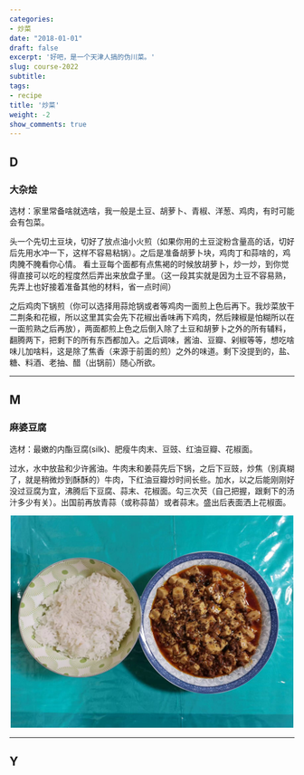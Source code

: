 ```yaml
---
categories:
- 炒菜
date: "2018-01-01"
draft: false
excerpt: '好吧，是一个天津人搞的伪川菜。'
slug: course-2022
subtitle: 
tags:
- recipe
title: '炒菜'
weight: -2
show_comments: true
---
```

## D

### 大杂烩  

选材：家里常备啥就选啥，我一般是土豆、胡萝卜、青椒、洋葱、鸡肉，有时可能会有包菜。

头一个先切土豆块，切好了放点油小火煎（如果你用的土豆淀粉含量高的话，切好后先用水冲一下，这样不容易粘锅）。之后是准备胡萝卜块，鸡肉丁和蒜啥的，鸡肉腌不腌看你心情。
看土豆每个面都有点焦褐的时候放胡萝卜，炒一炒，到你觉得直接可以吃的程度然后弄出来放盘子里。（这一段其实就是因为土豆不容易熟，先弄上也好接着准备其他的材料，省一点时间）  

之后鸡肉下锅煎（你可以选择用蒜炝锅或者等鸡肉一面煎上色后再下。我炒菜放干二荆条和花椒，所以这里其实会先下花椒出香味再下鸡肉，然后辣椒是怕糊所以在一面煎熟之后再放），两面都煎上色之后倒入除了土豆和胡萝卜之外的所有辅料，翻腾两下，把剩下的所有东西都加入。之后调味，酱油、豆瓣、剁椒等等，想吃啥味儿加啥料，这是除了焦香（来源于前面的煎）之外的味道。剩下没提到的，盐、糖、料酒、老抽、醋（出锅前）随心所欲。

---

## M

### 麻婆豆腐

选材：最嫩的内酯豆腐(silk)、肥瘦牛肉末、豆豉、红油豆瓣、花椒面。

过水，水中放盐和少许酱油。牛肉末和姜蒜先后下锅，之后下豆豉，炒焦（别真糊了，就是稍微炒到酥酥的）牛肉，下红油豆瓣炒时间长些。加水，以之后能刚刚好没过豆腐为宜，沸腾后下豆腐、蒜末、花椒面。勾三次芡（自己把握，跟剩下的汤汁多少有关）。出国前再放青蒜（或称蒜苗）或者蒜末。盛出后表面洒上花椒面。

<div align = center><img src="ma_po_dou_fu.jpg" alt="麻婆豆腐" width="500"/></div>

---

## Y


